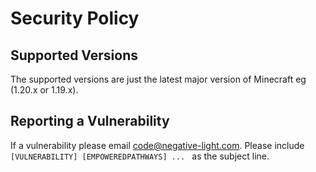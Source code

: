 # Security Policy

## Supported Versions

The supported versions are just the latest major version of Minecraft eg (1.20.x or 1.19.x).

## Reporting a Vulnerability

If a vulnerability please email code@negative-light.com. Please include `[VULNERABILITY] [EMPOWEREDPATHWAYS] ... ` as the subject line.
